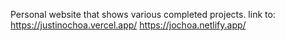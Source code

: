 Personal website that shows various completed projects.
link to:
https://justinochoa.vercel.app/
https://jochoa.netlify.app/
